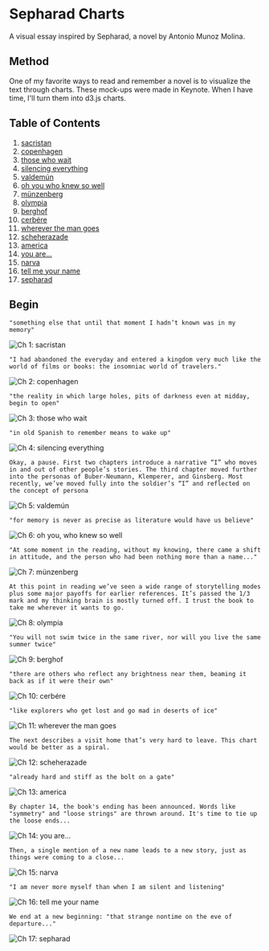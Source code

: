 # Sepharad Charts

A visual essay inspired by Sepharad, a novel by Antonio Munoz Molina.

## Method

One of my favorite ways to read and remember a novel is to visualize the text through charts. These mock-ups were made in Keynote. When I have time, I'll turn them into d3.js charts.


## Table of Contents
1. [sacristan](#sacristan)
2. [copenhagen](#copenhagen)
3. [those who wait](#those-who-wait)
4. [silencing everything](#silencing-everything)
5. [valdemún](#valdemun)
6. [oh you who knew so well](#oh-you-who-knew-so-well)
7. [münzenberg](#munzenberg)
8. [olympia](#olympia)
9. [berghof](#berghof)
10. [cerbére](#cerbere)
11. [wherever the man goes](#wherever-the-man-goes)
12. [scheherazade](#scheherazade)
13. [america](#america)
14. [you are...](#you-are)
15. [narva](#narva)
16. [tell me your name](#tell-me-your-name)
17. [sepharad](#sepharad)

## Begin

<a name="sacristan"></a>
`"something else that until that moment I hadn’t known was in my memory"`

![Ch 1: sacristan](https://github.com/dericko/sepharad-charts/blob/main/SEPH%20CHARTZ%20images1.jpg)

<a name="copenhagen"></a>
`"I had abandoned the everyday and entered a kingdom very much like the world of films or books: the insomniac world of travelers."` 

![Ch 2: copenhagen](https://github.com/dericko/sepharad-charts/blob/main/SEPH%20CHARTZ%20images2.jpg)

<a name="those-who-wait"></a>
`"the reality in which large holes, pits of darkness even at midday, begin to open"`

![Ch 3: those who wait](https://github.com/dericko/sepharad-charts/blob/main/SEPH%20CHARTZ%20images3.jpg)

<a name="silencing-everything"></a>
`"in old Spanish to remember means to wake up"`

![Ch 4: silencing everything](https://github.com/dericko/sepharad-charts/blob/main/SEPH%20CHARTZ%20images4.jpg)

<a name="valdemun"></a>
`Okay, a pause.
First two chapters introduce a narrative “I” who moves in and out of other people’s stories. The third chapter moved further into the personas of Buber-Neumann, Klemperer, and Ginsberg. Most recently, we’ve moved fully into the soldier’s “I” and reflected on the concept of persona`

![Ch 5: valdemún](https://github.com/dericko/sepharad-charts/blob/main/SEPH%20CHARTZ%20images5.jpg)

<a name="oh-you-who-knew-so-well"></a>
`"for memory is never as precise as literature would have us believe"`

![Ch 6: oh you, who knew so well](https://github.com/dericko/sepharad-charts/blob/main/SEPH%20CHARTZ%20images6.jpg)

<a name="munzenberg"></a>
`"At some moment in the reading, without my knowing, there came a shift in attitude, and the person who had been nothing more than a name..."`

![Ch 7: münzenberg](https://github.com/dericko/sepharad-charts/blob/main/SEPH%20CHARTZ%20image7.jpg)

<a name="olympia"></a>
`At this point in reading we’ve seen a wide range of storytelling modes plus some major payoffs for earlier references. It’s passed the 1/3 mark and my thinking brain is mostly turned off. I trust the book to take me wherever it wants to go.`

![Ch 8: olympia](https://github.com/dericko/sepharad-charts/blob/main/SEPH%20CHARTZ%20images8.jpg)

<a name="berghof"></a>
`"You will not swim twice in the same river, nor will you live the same summer twice"`

![Ch 9: berghof](https://github.com/dericko/sepharad-charts/blob/main/SEPH%20CHARTZ%20images9.jpg)

<a name="cerbere"></a>
`"there are others who reflect any brightness near them, beaming it back as if it were their own"`

![Ch 10: cerbére](https://github.com/dericko/sepharad-charts/blob/main/SEPH%20CHARTZ%20images10.jpg)

<a name="wherever-the-man-goes"></a>
`"like explorers who get lost and go mad in deserts of ice"`

![Ch 11: wherever the man goes](https://github.com/dericko/sepharad-charts/blob/main/SEPH%20CHARTZ%20images11.jpg)

<a name="scheherazade"></a>
`The next describes a visit home that’s very hard to leave. This chart would be better as a spiral.`

![Ch 12: scheherazade](https://github.com/dericko/sepharad-charts/blob/main/SEPH%20CHARTZ%20images12.jpg)

<a name="america"></a>
`"already hard and stiff as the bolt on a gate"`

![Ch 13: america](https://github.com/dericko/sepharad-charts/blob/main/SEPH%20CHARTZ%20images13.jpg)

<a name="you-are"></a>
`By chapter 14, the book's ending has been announced. Words like "symmetry" and "loose strings" are thrown around. It's time to tie up the loose ends...`

![Ch 14: you are...](https://github.com/dericko/sepharad-charts/blob/main/SEPH%20CHARTZ%20images14.jpg)

<a name="narva"></a>
`Then, a single mention of a new name leads to a new story, just as things were coming to a close...`

![Ch 15: narva](https://github.com/dericko/sepharad-charts/blob/main/SEPH%20CHARTZ%20images15.jpg)

<a name="tell-me-your-name"></a>
`"I am never more myself than when I am silent and listening"`

![Ch 16: tell me your name](https://github.com/dericko/sepharad-charts/blob/main/SEPH%20CHARTZ%20images16.jpg)

<a name="sepharad"></a>
`We end at a new beginning: "that strange nontime on the eve of departure..."`

![Ch 17: sepharad](https://github.com/dericko/sepharad-charts/blob/main/SEPH%20CHARTZ%20images17.jpg)
